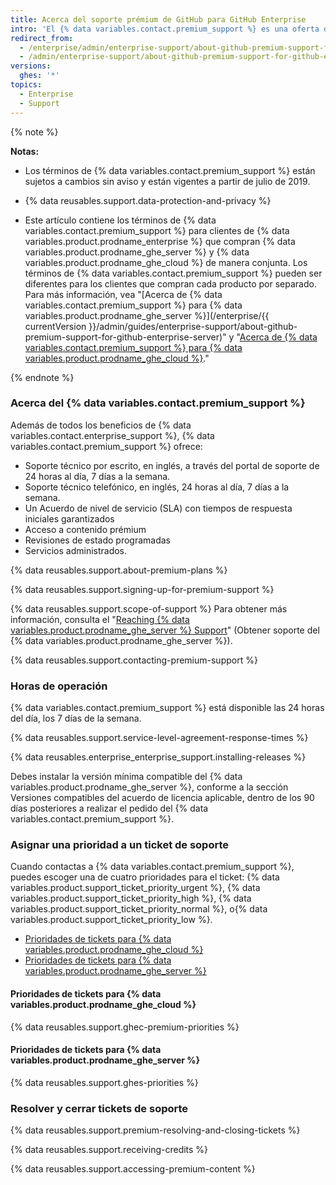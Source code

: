 ```yaml
---
title: Acerca del soporte prémium de GitHub para GitHub Enterprise
intro: 'El {% data variables.contact.premium_support %} es una oferta de soporte paga complementaria para clientes de {% data variables.product.prodname_enterprise %}.'
redirect_from:
  - /enterprise/admin/enterprise-support/about-github-premium-support-for-github-enterprise
  - /admin/enterprise-support/about-github-premium-support-for-github-enterprise
versions:
  ghes: '*'
topics:
  - Enterprise
  - Support
---
```

{% note %}

**Notas:**

- Los términos de {% data variables.contact.premium_support %} están sujetos a cambios sin aviso y están vigentes a partir de julio de 2019.

- {% data reusables.support.data-protection-and-privacy %}

- Este artículo contiene los términos de {% data variables.contact.premium_support %} para clientes de {% data variables.product.prodname_enterprise %} que compran {% data variables.product.prodname_ghe_server %} y {% data variables.product.prodname_ghe_cloud %} de manera conjunta. Los términos de {% data variables.contact.premium_support %} pueden ser diferentes para los clientes que compran cada producto por separado. Para más información, vea "[Acerca de {% data variables.contact.premium_support %} para {% data variables.product.prodname_ghe_server %}](/enterprise/{{ currentVersion }}/admin/guides/enterprise-support/about-github-premium-support-for-github-enterprise-server)" y "<a href="/articles/about-github-premium-support-for-github-enterprise-cloud" class="dotcom-only">Acerca de {% data variables.contact.premium_support %} para {% data variables.product.prodname_ghe_cloud %}</a>."

{% endnote %}

### Acerca del {% data variables.contact.premium_support %}

Además de todos los beneficios de {% data variables.contact.enterprise_support %}, {% data variables.contact.premium_support %} ofrece:
  - Soporte técnico por escrito, en inglés, a través del portal de soporte de 24 horas al día, 7 días a la semana.
  - Soporte técnico telefónico, en inglés, 24 horas al día, 7 días a la semana.
  - Un Acuerdo de nivel de servicio (SLA) con tiempos de respuesta iniciales garantizados
  - Acceso a contenido prémium
  - Revisiones de estado programadas
  - Servicios administrados.

{% data reusables.support.about-premium-plans %}

{% data reusables.support.signing-up-for-premium-support %}

{% data reusables.support.scope-of-support %} Para obtener más información, consulta el "[Reaching {% data variables.product.prodname_ghe_server %} Support](/enterprise/admin/guides/enterprise-support/reaching-github-support)" (Obtener soporte del {% data variables.product.prodname_ghe_server %}).

{% data reusables.support.contacting-premium-support %}

### Horas de operación

{% data variables.contact.premium_support %} está disponible las 24 horas del día, los 7 días de la semana.

{% data reusables.support.service-level-agreement-response-times %}

{% data reusables.enterprise_enterprise_support.installing-releases %}

Debes instalar la versión mínima compatible del {% data variables.product.prodname_ghe_server %}, conforme a la sección Versiones compatibles del acuerdo de licencia aplicable, dentro de los 90 días posteriores a realizar el pedido del {% data variables.contact.premium_support %}.

### Asignar una prioridad a un ticket de soporte

Cuando contactas a {% data variables.contact.premium_support %}, puedes escoger una de cuatro prioridades para el ticket: {% data variables.product.support_ticket_priority_urgent %}, {% data variables.product.support_ticket_priority_high %}, {% data variables.product.support_ticket_priority_normal %}, o{% data variables.product.support_ticket_priority_low %}.

- [Prioridades de tickets para {% data variables.product.prodname_ghe_cloud %}](#ticket-priorities-for-github-enterprise-cloud)
- [Prioridades de tickets para {% data variables.product.prodname_ghe_server %}](#ticket-priorities-for-github-enterprise-server)

#### Prioridades de tickets para {% data variables.product.prodname_ghe_cloud %}

{% data reusables.support.ghec-premium-priorities %}

#### Prioridades de tickets para {% data variables.product.prodname_ghe_server %}

{% data reusables.support.ghes-priorities %}

### Resolver y cerrar tickets de soporte

{% data reusables.support.premium-resolving-and-closing-tickets %}

{% data reusables.support.receiving-credits %}

{% data reusables.support.accessing-premium-content %}
